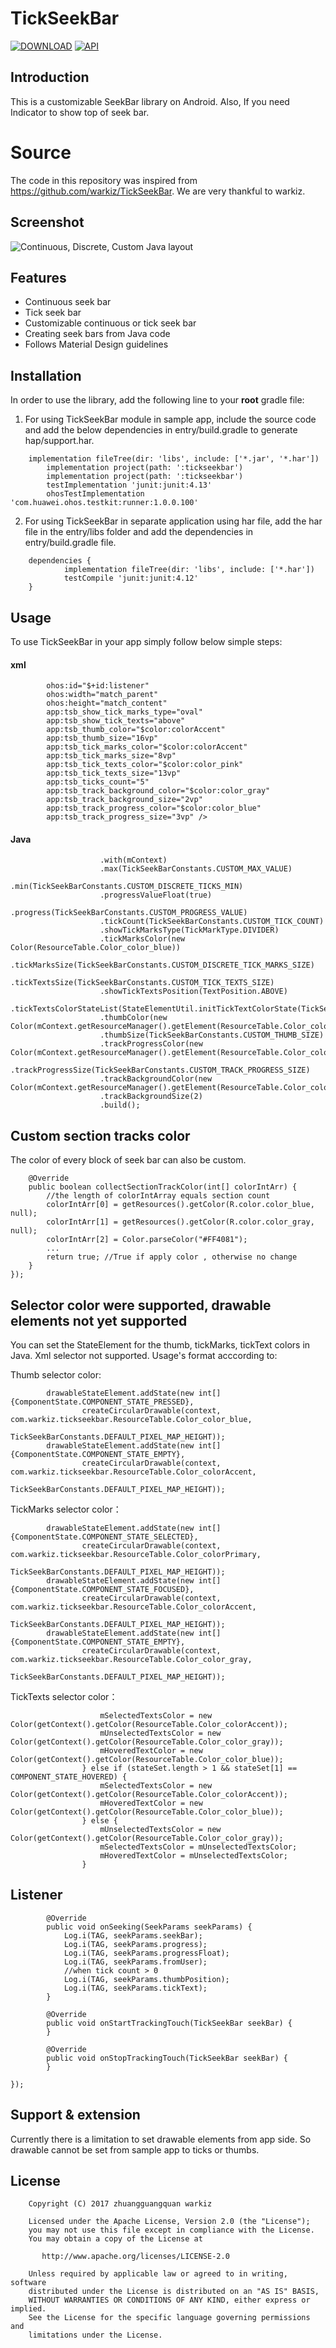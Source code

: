 # TickSeekBar

[![DOWNLOAD](https://api.bintray.com/packages/warkiz/maven/tickseekbar/images/download.svg)](https://bintray.com/warkiz/maven/tickseekbar/_latestVersion)
[![API](https://img.shields.io/badge/API-14%2B-brightgreen.svg?style=flat)](https://android-arsenal.com/api?level=14)

## Introduction

This is a customizable SeekBar library on Android. Also, If you need Indicator to show top of seek bar.

# Source

The code in this repository was inspired from https://github.com/warkiz/TickSeekBar. We are very thankful to warkiz.

## Screenshot

![Continuous, Discrete, Custom Java layout](Images/TickSeekBar_Demo.png)
&nbsp;&nbsp;&nbsp;&nbsp;&nbsp;&nbsp;&nbsp;&nbsp;&nbsp;&nbsp;&nbsp;&nbsp;&nbsp;&nbsp;&nbsp;&nbsp;

## Features

* Continuous seek bar
* Tick seek bar
* Customizable continuous or tick seek bar
* Creating seek bars from Java code
* Follows Material Design guidelines

## Installation

In order to use the library, add the following line to your **root** gradle file:

1. For using TickSeekBar module in sample app, include the source code and add the below dependencies in entry/build.gradle to generate hap/support.har.
```
	implementation fileTree(dir: 'libs', include: ['*.jar', '*.har'])
        implementation project(path: ':tickseekbar')
        implementation project(path: ':tickseekbar')
        testImplementation 'junit:junit:4.13'
        ohosTestImplementation 'com.huawei.ohos.testkit:runner:1.0.0.100'
```
2. For using TickSeekBar in separate application using har file, add the har file in the entry/libs folder and add the dependencies in entry/build.gradle file.
```
	dependencies {
            implementation fileTree(dir: 'libs', include: ['*.har'])
            testCompile 'junit:junit:4.12'
	}

```


## Usage

To use TickSeekBar in your app simply follow below simple steps:

#### xml

``` <com.warkiz.tickseekbar.TickSeekBar
        ohos:id="$+id:listener"
        ohos:width="match_parent"
        ohos:height="match_content"
        app:tsb_show_tick_marks_type="oval"
        app:tsb_show_tick_texts="above"
        app:tsb_thumb_color="$color:colorAccent"
        app:tsb_thumb_size="16vp"
        app:tsb_tick_marks_color="$color:colorAccent"
        app:tsb_tick_marks_size="8vp"
        app:tsb_tick_texts_color="$color:color_pink"
        app:tsb_tick_texts_size="13vp"
        app:tsb_ticks_count="5"
        app:tsb_track_background_color="$color:color_gray"
        app:tsb_track_background_size="2vp"
        app:tsb_track_progress_color="$color:color_blue"
        app:tsb_track_progress_size="3vp" />
```

#### Java

```    TickSeekBar seekBar = TickSeekBar
                    .with(mContext)
                    .max(TickSeekBarConstants.CUSTOM_MAX_VALUE)
                    .min(TickSeekBarConstants.CUSTOM_DISCRETE_TICKS_MIN)
                    .progressValueFloat(true)
                    .progress(TickSeekBarConstants.CUSTOM_PROGRESS_VALUE)
                    .tickCount(TickSeekBarConstants.CUSTOM_TICK_COUNT)
                    .showTickMarksType(TickMarkType.DIVIDER)
                    .tickMarksColor(new Color(ResourceTable.Color_color_blue))
                    .tickMarksSize(TickSeekBarConstants.CUSTOM_DISCRETE_TICK_MARKS_SIZE)
                    .tickTextsSize(TickSeekBarConstants.CUSTOM_TICK_TEXTS_SIZE)
                    .showTickTextsPosition(TextPosition.ABOVE)
                    .tickTextsColorStateList(StateElementUtil.initTickTextColorState(TickSeekBarConstants.INDEX_VALUE_THREE))
                    .thumbColor(new Color(mContext.getResourceManager().getElement(ResourceTable.Color_color_1).getColor()))
                    .thumbSize(TickSeekBarConstants.CUSTOM_THUMB_SIZE)
                    .trackProgressColor(new Color(mContext.getResourceManager().getElement(ResourceTable.Color_colorAccent).getColor()))
                    .trackProgressSize(TickSeekBarConstants.CUSTOM_TRACK_PROGRESS_SIZE)
                    .trackBackgroundColor(new Color(mContext.getResourceManager().getElement(ResourceTable.Color_color_gray).getColor()))
                    .trackBackgroundSize(2)
                    .build();
```

## Custom section tracks color
The color of every block of seek bar can also be custom.

```sectionSeekBar.customSectionTrackColor(new ColorCollector() {
    @Override
    public boolean collectSectionTrackColor(int[] colorIntArr) {
        //the length of colorIntArray equals section count
        colorIntArr[0] = getResources().getColor(R.color.color_blue, null);
        colorIntArr[1] = getResources().getColor(R.color.color_gray, null);
        colorIntArr[2] = Color.parseColor("#FF4081");
        ...
        return true; //True if apply color , otherwise no change
    }
});
```

## Selector color were supported, drawable elements not yet supported

You can set the StateElement for the thumb, tickMarks, tickText colors in Java. Xml selector not supported.
Usage's format acccording to:


Thumb selector color:

```StateElement drawableStateElement = new StateElement();
        drawableStateElement.addState(new int[] {ComponentState.COMPONENT_STATE_PRESSED},
                createCircularDrawable(context, com.warkiz.tickseekbar.ResourceTable.Color_color_blue,
                        TickSeekBarConstants.DEFAULT_PIXEL_MAP_HEIGHT));
        drawableStateElement.addState(new int[] {ComponentState.COMPONENT_STATE_EMPTY},
                createCircularDrawable(context, com.warkiz.tickseekbar.ResourceTable.Color_colorAccent,
                        TickSeekBarConstants.DEFAULT_PIXEL_MAP_HEIGHT));
```

TickMarks selector color：

```StateElement drawableStateElement = new StateElement();
        drawableStateElement.addState(new int[] {ComponentState.COMPONENT_STATE_SELECTED},
                createCircularDrawable(context, com.warkiz.tickseekbar.ResourceTable.Color_colorPrimary,
                        TickSeekBarConstants.DEFAULT_PIXEL_MAP_HEIGHT));
        drawableStateElement.addState(new int[] {ComponentState.COMPONENT_STATE_FOCUSED},
                createCircularDrawable(context, com.warkiz.tickseekbar.ResourceTable.Color_colorAccent,
                        TickSeekBarConstants.DEFAULT_PIXEL_MAP_HEIGHT));
        drawableStateElement.addState(new int[] {ComponentState.COMPONENT_STATE_EMPTY},
                createCircularDrawable(context, com.warkiz.tickseekbar.ResourceTable.Color_color_gray,
                        TickSeekBarConstants.DEFAULT_PIXEL_MAP_HEIGHT));
```

TickTexts selector color：

```    if (stateSet.length > 0 && stateSet[0] == COMPONENT_STATE_SELECTED){
                    mSelectedTextsColor = new Color(getContext().getColor(ResourceTable.Color_colorAccent));
                    mUnselectedTextsColor = new Color(getContext().getColor(ResourceTable.Color_color_gray));
                    mHoveredTextColor = new Color(getContext().getColor(ResourceTable.Color_color_blue));
                } else if (stateSet.length > 1 && stateSet[1] == COMPONENT_STATE_HOVERED) {
                    mSelectedTextsColor = new Color(getContext().getColor(ResourceTable.Color_colorAccent));
                    mHoveredTextColor = new Color(getContext().getColor(ResourceTable.Color_color_blue));
                } else {
                    mUnselectedTextsColor = new Color(getContext().getColor(ResourceTable.Color_color_gray));
                    mSelectedTextsColor = mUnselectedTextsColor;
                    mHoveredTextColor = mUnselectedTextsColor;
                }
```

## Listener
```seekBar.setOnSeekChangeListener(new OnSeekChangeListener() {
        @Override
        public void onSeeking(SeekParams seekParams) {
            Log.i(TAG, seekParams.seekBar);
            Log.i(TAG, seekParams.progress);
            Log.i(TAG, seekParams.progressFloat);
            Log.i(TAG, seekParams.fromUser);
            //when tick count > 0
            Log.i(TAG, seekParams.thumbPosition);
            Log.i(TAG, seekParams.tickText);
        }

        @Override
        public void onStartTrackingTouch(TickSeekBar seekBar) {
        }

        @Override
        public void onStopTrackingTouch(TickSeekBar seekBar) {
        }

});
```
## Support & extension

Currently there is a limitation to set drawable elements from app side. So drawable cannot be set from sample app to ticks or thumbs.

## License
``` 
    Copyright (C) 2017 zhuangguangquan warkiz
    
    Licensed under the Apache License, Version 2.0 (the "License");
    you may not use this file except in compliance with the License.
    You may obtain a copy of the License at
    
       http://www.apache.org/licenses/LICENSE-2.0
    
    Unless required by applicable law or agreed to in writing, software
    distributed under the License is distributed on an "AS IS" BASIS,
    WITHOUT WARRANTIES OR CONDITIONS OF ANY KIND, either express or implied.
    See the License for the specific language governing permissions and
    limitations under the License.
```